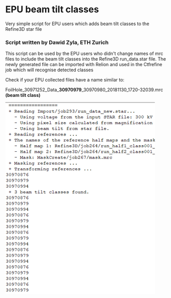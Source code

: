 # EPU beam tilt classes
Very simple script for EPU users which adds beam tilt classes to the Refine3D star file

### Script written by Dawid Zyla, ETH Zurich

This script can be used by the EPU users who didn't change names of mrc files to include the beam tilt classes into
the Refine3D run_data.star file. The newly generated file can be imported with Relion 
and used in the Ctfrefine job which will recognise detected classes

Check if your EPU collected files have a name similar to:

FoilHole_30971252_Data_**30970979**_30970980_20181130_1720-32039.mrc **(beam tilt class)**


![alttext](https://github.com/dzyla/EPU_beamtiltclasses/blob/master/btc_EPU.jpg)
